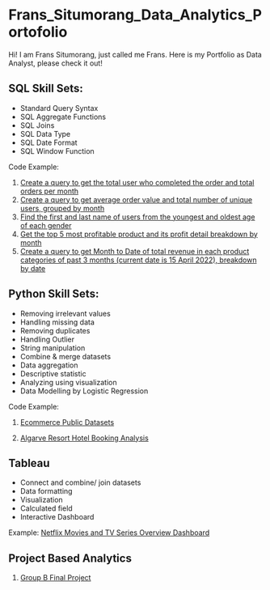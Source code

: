# Frans_Situmorang_Data_Analytics_Portofolio
Hi! I am Frans Situmorang, just called me Frans. Here is my Portfolio as Data Analyst, please check it out!

## SQL Skill Sets:
- Standard Query Syntax
- SQL Aggregate Functions
- SQL Joins
- SQL Data Type
- SQL Date Format
- SQL Window Function

Code Example:
1. [Create a query  to get the total user who completed the order and total orders per month](https://console.cloud.google.com/bigquery?sq=297838268055:c497e826c0504f74ba1129ddc2155369)
2. [Create a query to get average order value and total number of unique users, grouped by month](https://console.cloud.google.com/bigquery?sq=297838268055:ce362cfff1124d6996436fa2650f3a4a)
3. [Find the first and last name of users from the youngest and oldest age of each gender](https://console.cloud.google.com/bigquery?sq=297838268055:b1c1c204145f4f0dbca102b05f8a2f50)
4. [Get the top 5 most profitable product and its profit detail breakdown by month](https://console.cloud.google.com/bigquery?sq=297838268055:161cf0f17ada4968b87c0dc4de8e3032)
5. [Create a query to get Month to Date of total revenue in each product categories of past 3 months (current date is 15 April 2022), breakdown by date](https://console.cloud.google.com/bigquery?sq=297838268055:bf74a5b45b3c44c7828d20a56353b7db)

## Python Skill Sets:
- Removing irrelevant values
- Handling missing data
- Removing duplicates
- Handling Outlier
- String manipulation
- Combine & merge datasets
- Data aggregation
- Descriptive statistic
- Analyzing using visualization
- Data Modelling by Logistic Regression 

Code Example: 
1. [Ecommerce Public Datasets](https://colab.research.google.com/drive/10Q6MeoxNc_6sKcqllBiZ_zD54qUWorMe#scrollTo=0hYFOW8fntbq) 

2. [Algarve Resort Hotel Booking Analysis](https://colab.research.google.com/drive/1VFkqLWNs_zGite1jDMAWxvBab-QQDYjm)

## Tableau
- Connect and combine/ join datasets
- Data formatting
- Visualization
- Calculated field
- Interactive Dashboard

Example:
[Netflix Movies and TV Series Overview Dashboard](https://public.tableau.com/app/profile/frans.wensten.situmorang/viz/W10W11_Frans_Situmorang_Intermediate/Dashboard1)


## Project Based Analytics
1. [Group B Final Project](https://drive.google.com/file/d/1yS8d6yjbCKIwKJniFZA4oe7B6SiB7X1Z/view?usp=share_link)








